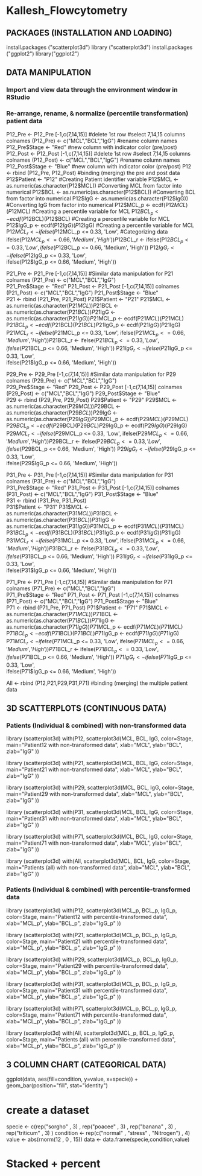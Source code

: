 # Kallesh_Flowcytometry

## PACKAGES (INSTALLATION AND LOADING)
install.packages ("scatterplot3d")
library ("scatterplot3d")
install.packages ("ggplot2")
library("ggplot2")

## DATA MANIPULATION
### Import and view data through the environment window in RStudio
### Re-arrange, rename, & normalize (percentile transformation) patient data

P12_Pre <- P12_Pre [-1,c(7,14,15)]             #delete 1st row #select 7,14,15 columns
colnames (P12_Pre) <- c("MCL","BCL","IgG")     #rename column names
P12_Pre$Stage <- "Red"                         #new column with indicator color (pre/post)
P12_Post <- P12_Post [-1,c(7,14,15)]           #delete 1st row #select 7,14,15 columns
colnames (P12_Post) <- c("MCL","BCL","IgG")    #rename column names
P12_Post$Stage <- "Blue"                       #new column with indicator color (pre/post)
P12 <- rbind (P12_Pre, P12_Post)               #binding (merging) the pre and post data
P12$Patient <- "P12"                           #Creating Patient identifier variable
P12$MCL <- as.numeric(as.character(P12$MCL))   #Converting MCL from factor into numerical
P12$BCL <- as.numeric(as.character(P12$BCL))   #Converting BCL from factor into numerical
P12$IgG <- as.numeric(as.character(P12$IgG))   #Converting IgG from factor into numerical
P12$MCL_p <- ecdf(P12$MCL)(P12$MCL)            #Creating a percentile variable for MCL
P12$BCL_p <- ecdf(P12$BCL)(P12$BCL)            #Creating a percentile variable for MCL
P12$IgG_p <- ecdf(P12$IgG)(P12$IgG)            #Creating a percentile variable for MCL
P12$MCL_r <- ifelse(P12$MCL_p <= 0.33, 'Low',  #Categorizing data
         ifelse(P12$MCL_p <= 0.66, 'Medium', 
         'High'))
P12$BCL_r <- ifelse(P12$BCL_p <= 0.33, 'Low',   
         ifelse(P12$BCL_p <= 0.66, 'Medium', 
         'High'))
P12$IgG_r <- ifelse(P12$IgG_p <= 0.33, 'Low',  
         ifelse(P12$IgG_p <= 0.66, 'Medium', 
         'High'))

P21_Pre <- P21_Pre [-1,c(7,14,15)]            #Similar data manipulation for P21
colnames (P21_Pre) <- c("MCL","BCL","IgG")    
P21_Pre$Stage <- "Red"                        
P21_Post <- P21_Post [-1,c(7,14,15)]          
colnames (P21_Post) <- c("MCL","BCL","IgG")   
P21_Post$Stage <- "Blue"                      
P21 <- rbind (P21_Pre, P21_Post) 
P21$Patient <- "P21"
P21$MCL <- as.numeric(as.character(P21$MCL))  
P21$BCL <- as.numeric(as.character(P21$BCL))  
P21$IgG <- as.numeric(as.character(P21$IgG))  
P21$MCL_p <- ecdf(P21$MCL)(P21$MCL)           
P21$BCL_p <- ecdf(P21$BCL)(P21$BCL)           
P21$IgG_p <- ecdf(P21$IgG)(P21$IgG)
P21$MCL_r <- ifelse(P21$MCL_p <= 0.33, 'Low',
         ifelse(P21$MCL_p <= 0.66, 'Medium', 
         'High'))
P21$BCL_r <- ifelse(P21$BCL_p <= 0.33, 'Low',   
         ifelse(P21$BCL_p <= 0.66, 'Medium', 
         'High'))
P21$IgG_r <- ifelse(P21$IgG_p <= 0.33, 'Low',  
         ifelse(P21$IgG_p <= 0.66, 'Medium', 
         'High'))

P29_Pre <- P29_Pre [-1,c(7,14,15)]            #Similar data manipulation for P29
colnames (P29_Pre) <- c("MCL","BCL","IgG")    
P29_Pre$Stage <- "Red"                        
P29_Post <- P29_Post [-1,c(7,14,15)]          
colnames (P29_Post) <- c("MCL","BCL","IgG")   
P29_Post$Stage <- "Blue"                      
P29 <- rbind (P29_Pre, P29_Post)
P29$Patient <- "P29"
P29$MCL <- as.numeric(as.character(P29$MCL))  
P29$BCL <- as.numeric(as.character(P29$BCL))  
P29$IgG <- as.numeric(as.character(P29$IgG))  
P29$MCL_p <- ecdf(P29$MCL)(P29$MCL)           
P29$BCL_p <- ecdf(P29$BCL)(P29$BCL)           
P29$IgG_p <- ecdf(P29$IgG)(P29$IgG)  
P29$MCL_r <- ifelse(P29$MCL_p <= 0.33, 'Low',
         ifelse(P29$MCL_p <= 0.66, 'Medium', 
         'High'))
P29$BCL_r <- ifelse(P29$BCL_p <= 0.33, 'Low',   
         ifelse(P29$BCL_p <= 0.66, 'Medium', 
         'High'))
P29$IgG_r <- ifelse(P29$IgG_p <= 0.33, 'Low',  
         ifelse(P29$IgG_p <= 0.66, 'Medium', 
         'High'))

P31_Pre <- P31_Pre [-1,c(7,14,15)]              #Similar data manipulation for P31
colnames (P31_Pre) <- c("MCL","BCL","IgG")    
P31_Pre$Stage <- "Red"                        
P31_Post <- P31_Post [-1,c(7,14,15)]          
colnames (P31_Post) <- c("MCL","BCL","IgG")   
P31_Post$Stage <- "Blue"                      
P31 <- rbind (P31_Pre, P31_Post)   
P31$Patient <- "P31"
P31$MCL <- as.numeric(as.character(P31$MCL))  
P31$BCL <- as.numeric(as.character(P31$BCL))  
P31$IgG <- as.numeric(as.character(P31$IgG))  
P31$MCL_p <- ecdf(P31$MCL)(P31$MCL)           
P31$BCL_p <- ecdf(P31$BCL)(P31$BCL)           
P31$IgG_p <- ecdf(P31$IgG)(P31$IgG)
P31$MCL_r <- ifelse(P31$MCL_p <= 0.33, 'Low',
         ifelse(P31$MCL_p <= 0.66, 'Medium', 
         'High'))
P31$BCL_r <- ifelse(P31$BCL_p <= 0.33, 'Low',   
         ifelse(P31$BCL_p <= 0.66, 'Medium', 
         'High'))
P31$IgG_r <- ifelse(P31$IgG_p <= 0.33, 'Low',  
         ifelse(P31$IgG_p <= 0.66, 'Medium', 
         'High'))

P71_Pre <- P71_Pre [-1,c(7,14,15)]              #Similar data manipulation for P71
colnames (P71_Pre) <- c("MCL","BCL","IgG")    
P71_Pre$Stage <- "Red"                        
P71_Post <- P71_Post [-1,c(7,14,15)]          
colnames (P71_Post) <- c("MCL","BCL","IgG")   
P71_Post$Stage <- "Blue"                      
P71 <- rbind (P71_Pre, P71_Post)
P71$Patient <- "P71"
P71$MCL <- as.numeric(as.character(P71$MCL))  
P71$BCL <- as.numeric(as.character(P71$BCL))  
P71$IgG <- as.numeric(as.character(P71$IgG))  
P71$MCL_p <- ecdf(P71$MCL)(P71$MCL)           
P71$BCL_p <- ecdf(P71$BCL)(P71$BCL)           
P71$IgG_p <- ecdf(P71$IgG)(P71$IgG)
P71$MCL_r <- ifelse(P71$MCL_p <= 0.33, 'Low',
         ifelse(P71$MCL_p <= 0.66, 'Medium', 
         'High'))
P71$BCL_r <- ifelse(P71$BCL_p <= 0.33, 'Low',   
         ifelse(P71$BCL_p <= 0.66, 'Medium', 
         'High'))
P71$IgG_r <- ifelse(P71$IgG_p <= 0.33, 'Low',  
         ifelse(P71$IgG_p <= 0.66, 'Medium', 
         'High'))

All <- rbind (P12,P21,P29,P31,P71)              #binding (merging) the multiple patient data


## 3D SCATTERPLOTS (CONTINUOUS DATA)

### Patients (Individual & combined) with non-transformed data

library (scatterplot3d)
with(P12,
   scatterplot3d(MCL,
                 BCL,
                 IgG,
                 color=Stage,
                 main="Patient12 with non-transformed data",
                 xlab="MCL",
                 ylab="BCL",
                 zlab="IgG"
                 ))
                 

library (scatterplot3d)
with(P21,
   scatterplot3d(MCL,
                 BCL,
                 IgG,
                 color=Stage,
                 main="Patient21 with non-transformed data",
                 xlab="MCL",
                 ylab="BCL",
                 zlab="IgG"
                 ))


library (scatterplot3d)
with(P29,
   scatterplot3d(MCL,
                 BCL,
                 IgG,
                 color=Stage,
                 main="Patient29 with non-transformed data",
                 xlab="MCL",
                 ylab="BCL",
                 zlab="IgG"
                 ))

library (scatterplot3d)
with(P31,
   scatterplot3d(MCL,
                 BCL,
                 IgG,
                 color=Stage,
                 main="Patient31 with non-transformed data",
                 xlab="MCL",
                 ylab="BCL",
                 zlab="IgG"
                 ))
                 
library (scatterplot3d)
with(P71,
   scatterplot3d(MCL,
                 BCL,
                 IgG,
                 color=Stage,
                 main="Patient71 with non-transformed data",
                 xlab="MCL",
                 ylab="BCL",
                 zlab="IgG"
                 ))
                 
library (scatterplot3d)
with(All,
   scatterplot3d(MCL,
                 BCL,
                 IgG,
                 color=Stage,
                 main="Patients (all) with non-transformed data",
                 xlab="MCL",
                 ylab="BCL",
                 zlab="IgG"
                 ))

### Patients (Individual & combined) with percentile-transformed data

library (scatterplot3d)
with(P12,
   scatterplot3d(MCL_p,
                 BCL_p,
                 IgG_p,
                 color=Stage,
                 main="Patient12 with percentile-transformed data",
                 xlab="MCL_p",
                 ylab="BCL_p",
                 zlab="IgG_p"
                 ))
                 

library (scatterplot3d)
with(P21,
   scatterplot3d(MCL_p,
                 BCL_p,
                 IgG_p,
                 color=Stage,
                 main="Patient21 with percentile-transformed data",
                 xlab="MCL_p",
                 ylab="BCL_p",
                 zlab="IgG_p"
                 ))


library (scatterplot3d)
with(P29,
   scatterplot3d(MCL_p,
                 BCL_p,
                 IgG_p,
                 color=Stage,
                 main="Patient29 with percentile-transformed data",
                 xlab="MCL_p",
                 ylab="BCL_p",
                 zlab="IgG_p"
                 ))

library (scatterplot3d)
with(P31,
   scatterplot3d(MCL_p,
                 BCL_p,
                 IgG_p,
                 color=Stage,
                 main="Patient31 with percentile-transformed data",
                 xlab="MCL_p",
                 ylab="BCL_p",
                 zlab="IgG_p"
                 ))

library (scatterplot3d)
with(P71,
   scatterplot3d(MCL_p,
                 BCL_p,
                 IgG_p,
                 color=Stage,
                 main="Patient71 with percentile-transformed data",
                 xlab="MCL_p",
                 ylab="BCL_p",
                 zlab="IgG_p"
                 ))

library (scatterplot3d)
with(All,
   scatterplot3d(MCL_p,
                 BCL_p,
                 IgG_p,
                 color=Stage,
                 main="Patients (all) with percentile-transformed data",
                 xlab="MCL_p",
                 ylab="BCL_p",
                 zlab="IgG_p"
                 ))



## 3 COLUMN CHART (CATEGORICAL DATA)

ggplot(data, aes(fill=condition, y=value, x=specie)) + 
    geom_bar(position="fill", stat="identity")
 
# create a dataset
specie <- c(rep("sorgho" , 3) , rep("poacee" , 3) , rep("banana" , 3) , rep("triticum" , 3) )
condition <- rep(c("normal" , "stress" , "Nitrogen") , 4)
value <- abs(rnorm(12 , 0 , 15))
data <- data.frame(specie,condition,value)
 
# Stacked + percent

